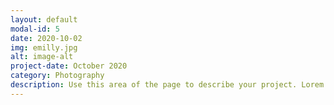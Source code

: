 ```yaml
---
layout: default
modal-id: 5
date: 2020-10-02
img: emilly.jpg
alt: image-alt
project-date: October 2020
category: Photography
description: Use this area of the page to describe your project. Lorem ipsum dolor sit amet, consectetur adipisicing elit. Mollitia neque assumenda ipsam nihil, molestias magnam, recusandae quos quis inventore quisquam velit asperiores, vitae? Reprehenderit soluta, eos quod consequuntur itaque. Nam.
---
```

